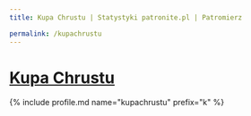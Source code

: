 ```yaml
---
title: Kupa Chrustu | Statystyki patronite.pl | Patromierz

permalink: /kupachrustu
---
```


# [Kupa Chrustu](https://patronite.pl/kupachrustu)

{% include profile.md name="kupachrustu" prefix="k" %}
